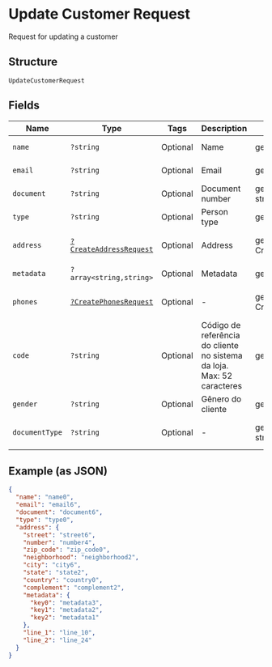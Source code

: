 
# Update Customer Request

Request for updating a customer

## Structure

`UpdateCustomerRequest`

## Fields

| Name | Type | Tags | Description | Getter | Setter |
|  --- | --- | --- | --- | --- | --- |
| `name` | `?string` | Optional | Name | getName(): ?string | setName(?string name): void |
| `email` | `?string` | Optional | Email | getEmail(): ?string | setEmail(?string email): void |
| `document` | `?string` | Optional | Document number | getDocument(): ?string | setDocument(?string document): void |
| `type` | `?string` | Optional | Person type | getType(): ?string | setType(?string type): void |
| `address` | [`?CreateAddressRequest`](../../doc/models/create-address-request.md) | Optional | Address | getAddress(): ?CreateAddressRequest | setAddress(?CreateAddressRequest address): void |
| `metadata` | `?array<string,string>` | Optional | Metadata | getMetadata(): ?array | setMetadata(?array metadata): void |
| `phones` | [`?CreatePhonesRequest`](../../doc/models/create-phones-request.md) | Optional | - | getPhones(): ?CreatePhonesRequest | setPhones(?CreatePhonesRequest phones): void |
| `code` | `?string` | Optional | Código de referência do cliente no sistema da loja. Max: 52 caracteres | getCode(): ?string | setCode(?string code): void |
| `gender` | `?string` | Optional | Gênero do cliente | getGender(): ?string | setGender(?string gender): void |
| `documentType` | `?string` | Optional | - | getDocumentType(): ?string | setDocumentType(?string documentType): void |

## Example (as JSON)

```json
{
  "name": "name0",
  "email": "email6",
  "document": "document6",
  "type": "type0",
  "address": {
    "street": "street6",
    "number": "number4",
    "zip_code": "zip_code0",
    "neighborhood": "neighborhood2",
    "city": "city6",
    "state": "state2",
    "country": "country0",
    "complement": "complement2",
    "metadata": {
      "key0": "metadata3",
      "key1": "metadata2",
      "key2": "metadata1"
    },
    "line_1": "line_10",
    "line_2": "line_24"
  }
}
```


